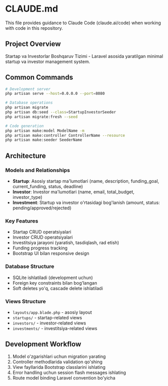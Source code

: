 # CLAUDE.md

This file provides guidance to Claude Code (claude.ai/code) when working with code in this repository.

## Project Overview

Startap va Investorlar Boshqaruv Tizimi - Laravel asosida yaratilgan minimal startup va investor management system.

## Common Commands

```bash
# Development server
php artisan serve --host=0.0.0.0 --port=8080

# Database operations
php artisan migrate
php artisan db:seed --class=StartupInvestorSeeder
php artisan migrate:fresh --seed

# Code generation
php artisan make:model ModelName -m
php artisan make:controller ControllerName --resource
php artisan make:seeder SeederName
```

## Architecture

### Models and Relationships
- **Startup**: Asosiy startap ma'lumotlari (name, description, funding_goal, current_funding, status, deadline)
- **Investor**: Investor ma'lumotlari (name, email, total_budget, investor_type)
- **Investment**: Startup va investor o'rtasidagi bog'lanish (amount, status: pending/approved/rejected)

### Key Features
- Startap CRUD operatsiyalari
- Investor CRUD operatsiyalari
- Investitsiya jarayoni (yaratish, tasdiqlash, rad etish)
- Funding progress tracking
- Bootstrap UI bilan responsive design

### Database Structure
- SQLite ishlatiladi (development uchun)
- Foreign key constraints bilan bog'langan
- Soft deletes yo'q, cascade delete ishlatiladi

### Views Structure
- `layouts/app.blade.php` - asosiy layout
- `startups/` - startap-related views
- `investors/` - investor-related views  
- `investments/` - investitsiya-related views

## Development Workflow

1. Model o'zgarishlari uchun migration yarating
2. Controller methodlarida validation qo'shing
3. View fayllarida Bootstrap classlarini ishlating
4. Error handling uchun session flash messages ishlating
5. Route model binding Laravel convention bo'yicha